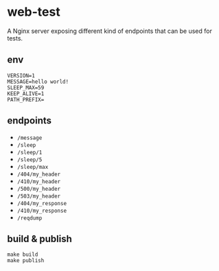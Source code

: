 # web-test

A Nginx server exposing different kind of endpoints that can be used for tests.

## env

    VERSION=1
    MESSAGE=hello world!
    SLEEP_MAX=59
    KEEP_ALIVE=1
    PATH_PREFIX=

## endpoints

* `/message`
* `/sleep`
* `/sleep/1`
* `/sleep/5`
* `/sleep/max`
* `/404/my_header`
* `/410/my_header`
* `/500/my_header`
* `/503/my_header`
* `/404/my_response`
* `/410/my_response`
* `/reqdump`

## build & publish

    make build
    make publish
